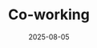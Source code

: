 ---
title: Co-working
date: 2025-08-05
time: 11AM - 6PM
link: "../events/coworking"
calendarOnly: true
---
